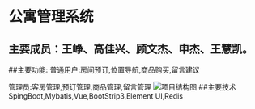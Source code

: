 # 公寓管理系统
## 主要成员：王峥、高佳兴、顾文杰、申杰、王慧凯。
##主要功能:
  普通用户:房间预订,位置导航,商品购买,留言建议
  
   管理员:客房管理,预订管理,商品管理,留言管理
![项目结构图](https://wx1.sbimg.cn/2020/06/06/d818aa3b271c3890ed02f636693f6b83.jpg)
##主要技术
SpingBoot,Mybatis,Vue,BootStrip3,Element UI,Redis